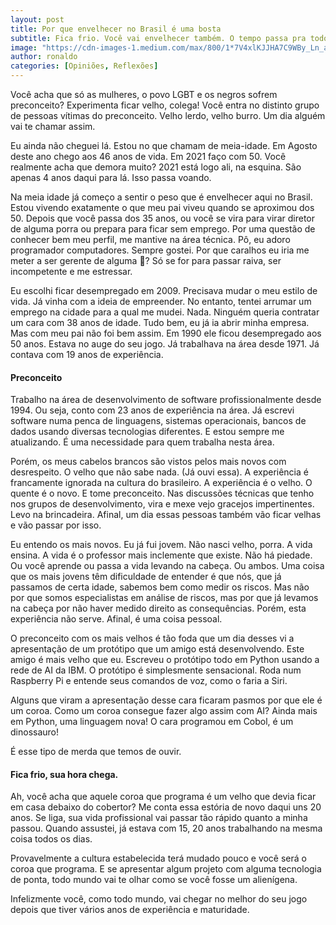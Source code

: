 ```yaml
---
layout: post
title: Por que envelhecer no Brasil é uma bosta
subtitle: Fica frio. Você vai envelhecer também. O tempo passa pra todo mundo
image: "https://cdn-images-1.medium.com/max/800/1*7V4xlKJJHA7C9WBy_Ln_aQ.jpeg"
author: ronaldo
categories: [Opiniões, Reflexões]
---
```

Você acha que só as mulheres, o povo LGBT e os negros sofrem preconceito?
Experimenta ficar velho, colega! Você entra no distinto grupo de pessoas vítimas
do preconceito. Velho lerdo, velho burro. Um dia alguém vai te chamar assim.

Eu ainda não cheguei lá. Estou no que chamam de meia-idade. Em Agosto deste ano
chego aos 46 anos de vida. Em 2021 faço com 50. Você realmente acha que demora
muito? 2021 está logo ali, na esquina. São apenas 4 anos daqui para lá. Isso
passa voando.

Na meia idade já começo a sentir o peso que é envelhecer aqui no Brasil. Estou
vivendo exatamente o que meu pai viveu quando se aproximou dos 50. Depois que
você passa dos 35 anos, ou você se vira para virar diretor de alguma porra ou
prepara para ficar sem emprego. Por uma questão de conhecer bem meu perfil, me
mantive na área técnica. Pô, eu adoro programador computadores. Sempre gostei.
Por que caralhos eu iria me meter a ser gerente de alguma 💩? Só se for para
passar raiva, ser incompetente e me estressar.

Eu escolhi ficar desempregado em 2009. Precisava mudar o meu estilo de vida. Já
vinha com a ideia de empreender. No entanto, tentei arrumar um emprego na cidade
para a qual me mudei. Nada. Ninguém queria contratar um cara com 38 anos de
idade. Tudo bem, eu já ia abrir minha empresa. Mas com meu pai não foi bem
assim. Em 1990 ele ficou desempregado aos 50 anos. Estava no auge do seu jogo.
Já trabalhava na área desde 1971. Já contava com 19 anos de experiência.

#### Preconceito

Trabalho na área de desenvolvimento de software profissionalmente desde
1994. Ou seja, conto com 23 anos de experiência na área. Já escrevi
software numa penca de linguagens, sistemas operacionais, bancos de
dados usando diversas tecnologias diferentes. E estou sempre me
atualizando. É uma necessidade para quem trabalha nesta área.

Porém, os meus cabelos brancos são vistos pelos mais novos com desrespeito. O
velho que não sabe nada. (Já ouvi essa). A experiência é francamente ignorada na
cultura do brasileiro. A experiência é o velho. O quente é o novo. E tome
preconceito. Nas discussões técnicas que tenho nos grupos de desenvolvimento,
vira e mexe vejo gracejos impertinentes. Levo na brincadeira. Afinal, um dia
essas pessoas também vão ficar velhas e vão passar por isso.

Eu entendo os mais novos. Eu já fui jovem. Não nasci velho, porra. A vida
ensina. A vida é o professor mais inclemente que existe. Não há piedade. Ou você
aprende ou passa a vida levando na cabeça. Ou ambos. Uma coisa que os mais
jovens têm dificuldade de entender é que nós, que já passamos de certa idade,
sabemos bem como medir os riscos. Mas não por que somos especialistas em análise
de riscos, mas por que já levamos na cabeça por não haver medido direito as
consequências. Porém, esta experiência não serve. Afinal, é uma coisa pessoal.

O preconceito com os mais velhos é tão foda que um dia desses vi a apresentação
de um protótipo que um amigo está desenvolvendo. Este amigo é mais velho que eu.
Escreveu o protótipo todo em Python usando a rede de AI da IBM. O protótipo é
simplesmente sensacional. Roda num Raspberry Pi e entende seus comandos de voz,
como o faria a Siri.

Alguns que viram a apresentação desse cara ficaram pasmos por que ele é um
coroa. Como um coroa consegue fazer algo assim com AI? Ainda mais em Python, uma
linguagem nova! O cara programou em Cobol, é um dinossauro!

É esse tipo de merda que temos de ouvir.

#### Fica frio, sua hora chega.

Ah, você acha que aquele coroa que programa é um velho que devia ficar em casa
debaixo do cobertor? Me conta essa estória de novo daqui uns 20 anos. Se liga,
sua vida profissional vai passar tão rápido quanto a minha passou. Quando
assustei, já estava com 15, 20 anos trabalhando na mesma coisa todos os dias.

Provavelmente a cultura estabelecida terá mudado pouco e você será o coroa que
programa. E se apresentar algum projeto com alguma tecnologia de ponta, todo
mundo vai te olhar como se você fosse um alienígena.

Infelizmente você, como todo mundo, vai chegar no melhor do seu jogo depois que
tiver vários anos de experiência e maturidade.
